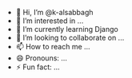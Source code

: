 - 👋 Hi, I’m @k-alsabbagh
- 👀 I’m interested in ...
- 🌱 I’m currently learning Django
- 💞️ I’m looking to collaborate on ...
- 📫 How to reach me ...
- 😄 Pronouns: ...
- ⚡ Fun fact: ...

<!---
k-alsabbagh/k-alsabbagh is a ✨ special ✨ repository because its `README.md` (this file) appears on your GitHub profile.
You can click the Preview link to take a look at your changes.
--->
